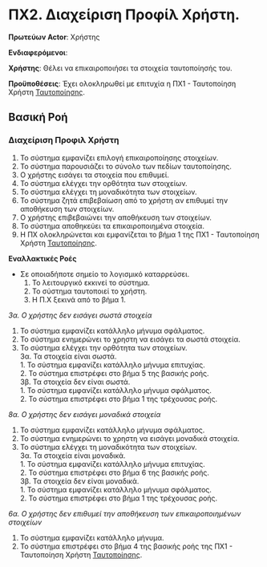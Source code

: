 # ΠΧ2. Διαχείριση Προφίλ Χρήστη.

**Πρωτεύων Actor**: Χρήστης

**Ενδιαφερόμενοι**:

**Χρήστης**: Θέλει να επικαιροποιήσει τα στοιχεία ταυτοποίησής του.

**Προϋποθέσεις**: Έχει ολοκληρωθεί με επιτυχία η ΠΧ1 - Ταυτοποίηση Χρήστη [Ταυτοποίησης](uc1-user-identification.md).  

## Βασική Ροή

### Διαχείριση Προφιλ Χρήστη

1. Το σύστημα εμφανίζει επιλογή επικαιροποίησης στοιχείων.
2. Το σύστημα παρουσιάζει το σύνολο των πεδίων ταυτοποίησης.
3. Ο χρήστης εισάγει τα στοιχεία που επιθυμεί.
4. Το σύστημα ελέγχει την ορθότητα των στοιχείων.
5. Το σύστημα ελέγχει τη μοναδικότητα των στοιχείων.
6. Το σύστημα ζητά επιβεβαίωση από το χρήστη αν επιθυμεί την αποθήκευση των στοιχείων.
7. Ο χρήστης επιβεβαιώνει την αποθήκευση των στοιχείων.
8. Το σύστημα αποθηκεύει τα επικαιροποιημένα στοιχεία.
9. Η ΠΧ ολοκληρώνεται και εμφανίζεται το βήμα 1 της ΠΧ1 - Ταυτοποίηση Χρήστη [Ταυτοποίησης](uc1-user-identification.md).


**Εναλλακτικές Ροές**

* Σε οποιαδήποτε σημείο το λογισμικό καταρρεύσει.
   1. Το λειτουργικό εκκινεί το σύστημα.
   2. Το σύστημα ταυτοποιεί το χρήστη.
   3. Η Π.Χ ξεκινά από το βήμα 1.

*3α. Ο χρήστης δεν εισάγει σωστά στοιχεία*
   1. Το σύστημα εμφανίζει κατάλληλο μήνυμα σφάλματος.
   2. Το σύστημα ενημερώνει το χρηστη να εισάγει τα σωστά στοιχεία.
   3. Το σύστημα ελέγχει την ορθότητα των στοιχείων.   
      3α. Τα στοιχεία είναι σωστά.   
          1. Το σύστημα εμφανίζει κατάλληλο μήνυμα επιτυχίας.   
          2. Το σύστημα επιστρέφει στο βήμα 5 της βασικής ροής.   
      3β. Τα στοιχεία δεν είναι σωστά.   
          1. Το σύστημα εμφανίζει κατάλληλο μήνυμα σφάλματος.   
          2. Το σύστημα επιστρέφει στο βήμα 1 της τρέχουσας ροής.

*8α. Ο χρήστης δεν εισάγει μοναδικά στοιχεία*
   1. Το σύστημα εμφανίζει κατάλληλο μήνυμα σφάλματος.
   2. Το σύστημα ενημερώνει το χρηστη να εισάγει μοναδικά στοιχεία.
   3. Το σύστημα ελέγχει τη μοναδικότητα των στοιχείων.   
      3α. Τα στοιχεία είναι μοναδικά.   
          1. Το σύστημα εμφανίζει κατάλληλο μήνυμα επιτυχίας.   
          2. Το σύστημα επιστρέφει στο βήμα 6 της βασικής ροής.   
      3β. Τα στοιχεία δεν είναι μοναδικά.   
          1. Το σύστημα εμφανίζει κατάλληλο μήνυμα σφάλματος.   
          2. Το σύστημα επιστρέφει στο βήμα 1 της τρέχουσας ροής.

*6α. Ο χρήστης δεν επιθυμεί την αποθήκευση των επικαιροποιημένων στοιχείων*
   1. Το σύστημα εμφανίζει κατάλληλο μήνυμα.
   2. Το σύστημα επιστρέφει στο βήμα 4 της βασικής ροής της ΠΧ1 - Ταυτοποίηση Χρήστη [Ταυτοποίησης](uc1-user-identification.md).